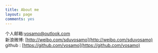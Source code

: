 ```yaml
---
title: About me
layout: page
comments: yes
---
```

  

个人邮箱:vosamo@outlook.com      
新浪微博: [http://weibo.com/sduvosamo](http://weibo.com/sduvosamo)      
github : [https://github.com/vosamo](https://github.com/vosamo)      
